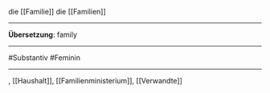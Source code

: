 die [[Familie]]
die [[Familien]]

---

**Übersetzung**: family

---

#Substantiv
#Feminin

---
, [[Haushalt]], [[Familienministerium]], [[Verwandte]]